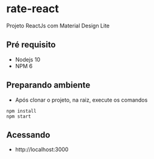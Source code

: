 # rate-react

Projeto ReactJs com Material Design Lite

## Pré requisito
- Nodejs 10
- NPM 6

## Preparando ambiente

- Após clonar o projeto, na raiz, execute os comandos
  
```
npm install
npm start 

```

## Acessando  
- http://localhost:3000
